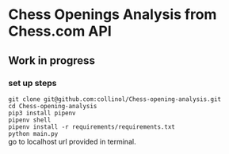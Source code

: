 # Chess Openings Analysis from Chess.com API

## Work in progress
### set up steps
`git clone git@github.com:collinol/Chess-opening-analysis.git`  
`cd Chess-opening-analysis`  
`pip3 install pipenv`  
`pipenv shell`  
`pipenv install -r requirements/requirements.txt`  
`python main.py`  
go to localhost url provided in terminal.
